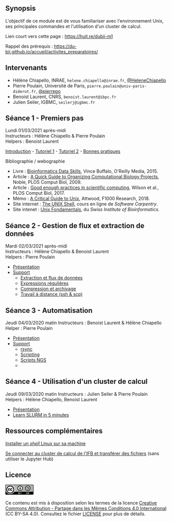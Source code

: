 ## Synopsis

L'objectif de ce module est de vous familiariser avec l'environnement Unix, ses principales commandes et l'utilisation d'un cluster de calcul.

Lien court vers cette page : <https://huit.re/dubii-m1>

Rappel des prérequis : <https://du-bii.github.io/accueil/activites_preparatoires/>


## Intervenants

- Hélène Chiapello, INRAE, `helene.chiapello@inrae.fr`, [@HeleneChiapello](https://twitter.com/HeleneChiapello)
- Pierre Poulain, Université de Paris, `pierre.poulain@univ-paris-diderot.fr`, [@pierrepo](https://twitter.com/pierrepo)
- Benoist Laurent, CNRS, `benoist.laurent@ibpc.fr`
- Julien Seiler, IGBMC, `seilerj@igbmc.fr`



## Séance 1 - Premiers pas

Lundi 01/03/2021 après-midi   
Instructeurs : Hélène Chiapello & Pierre Poulain  
Helpers : Benoist Laurent  

[Introduction](seance1/slides_intro/Unix_seance1_introduction_methodes.pdf) - [Tutoriel 1](seance1/tutorial1/README.md) - [Tutoriel 2](seance1/tutoriel2/README.md) - [Bonnes pratiques](seance1/slides_good_practices/Unix_seance1_bonnes_pratiques_bioinfo.pdf)

Bibliographie / webographie

- Livre : [Bioinformatics Data Skills](http://shop.oreilly.com/product/0636920030157.do), Vince Buffalo, O'Reilly Media, 2015.
- Article : [A Quick Guide to Organizing Computational Biology Projects](https://journals.plos.org/ploscompbiol/article?id=10.1371/journal.pcbi.1000424), Noble, PLOS Comput Biol, 2009.
- Article : [Good enough practices in scientific computing](https://journals.plos.org/ploscompbiol/article?id=10.1371/journal.pcbi.1005510), Wilson et al., PLOS Comput Biol, 2017.
- Mémo : [A Critical Guide to Unix](https://f1000research.com/documents/7-1436), Attwood, F1000 Research, 2018.
- Site internet : [The UNIX Shell](http://swcarpentry.github.io/shell-novice/), cours en ligne de *Software Carpentry*.
- Site intenet : [Unix Fondamentals](https://edu.sib.swiss/pluginfile.php/2878/mod_resource/content/4/couselab-html/content.html), du *Swiss Institute of Bioinformatics*.

## Séance 2 - Gestion de flux et extraction de données

Mardi 02/03/2021 après-midi  
Instructeurs : Hélène Chiapello & Benoist Laurent  
Helpers : Pierre Poulain


- [Présentation](seance2/slides/index.html) <br />
- [Support](seance2/tutorial/index.md)
    - [Extraction et flux de données](seance2/tutorial/01-flux.md)
    - [Expressions régulières](seance2/tutorial/02-regex.md)
    - [Compression et archivage](seance2/tutorial/03-tar.md)
    - [Travail à distance (ssh & scp)](seance2/tutorial/04-ssh_scp.md)


## Séance 3 - Automatisation

Jeudi 04/03/2020 matin
Instructeurs : Benoist Laurent & Hélène Chiapello  
Helper : Pierre Poulain

- [Présentation](seance3/slides/index.html) <br />
- [Support](seance3/tutorial/index.md)
    - [rsync](seance3/tutorial/rsync.md)
    - [Scripting](seance3/tutorial/scripting.md)
    - [Scripts NGS](seance3/tutorial/scripts_ngs.md)
    - 
## Séance 4 - Utilisation d'un cluster de calcul

Jeudi 09/03/2020 matin
Instructeurs : Julien Seiler & Pierre Poulain  
Helpers : Hélène Chiapello, Benoist Laurent

- [Présentation](seance4/slides/index.html)
- [Learn SLURM in 5 minutes](https://asciinema.org/a/275233)


## Ressources complémentaires

[Installer un *shell* Linux sur sa machine](installation_shell.md)

[Se connecter au cluster de calcul de l'IFB et transférer des fichiers](connexion_cluster.md) (sans utiliser le Jupyter Hub)

## Licence

![](img/CC-BY-SA.png)

Ce contenu est mis à disposition selon les termes de la licence [Creative Commons Attribution - Partage dans les Mêmes Conditions 4.0 International](https://creativecommons.org/licenses/by-sa/4.0/deed.fr) (CC BY-SA 4.0). Consultez le fichier [LICENSE](LICENSE) pour plus de détails.
